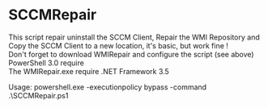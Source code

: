 # SCCMRepair
This script repair uninstall the SCCM Client, Repair the WMI Repository and Copy the SCCM Client to a new location, it's basic, but work fine !
<br>Don't forget to download WMIRepair and configure the script (see above)<br>
PowerShell 3.0 require<br>
The WMIRepair.exe require .NET Framework 3.5<br>

Usage: powershell.exe -executionpolicy bypass -command .\SCCMRepair.ps1
